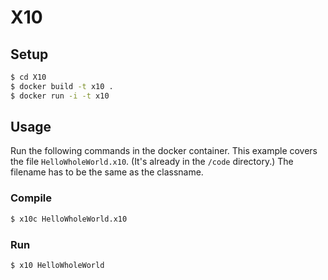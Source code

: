 X10
===

## Setup

```sh
$ cd X10
$ docker build -t x10 .
$ docker run -i -t x10
```

## Usage

Run the following commands in the docker container. This example covers the file `HelloWholeWorld.x10`. (It's already in the `/code` directory.) The filename has to be the same as the classname.

### Compile

```sh
$ x10c HelloWholeWorld.x10
```

### Run

```sh
$ x10 HelloWholeWorld
```
